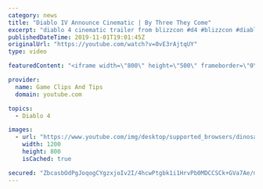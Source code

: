 ```yaml
---
category: news
title: "Diablo IV Announce Cinematic | By Three They Come"
excerpt: "diablo 4 cinematic trailer from blizzcon #d4 #blizzcon #diablo."
publishedDateTime: 2019-11-01T19:01:45Z
originalUrl: "https://youtube.com/watch?v=0vE3rAjtqUY"
type: video

featuredContent: "<iframe width=\"800\" height=\"500\" frameborder=\"0\" src=\"https://www.youtube.com/embed/0vE3rAjtqUY\" allow=\"accelerometer; autoplay; encrypted-media; gyroscope; picture-in-picture\" allowfullscreen></iframe>"

provider:
  name: Game Clips And Tips
  domain: youtube.com

topics:
  - Diablo 4

images:
  - url: "https://www.youtube.com/img/desktop/supported_browsers/dinosaur.png"
    width: 1200
    height: 800
    isCached: true

secured: "ZbcasbOdPgJoqogCYgzxjoIv2I/4hcwPtgbk1i1HrvPb0MDCCSCk+GVa7Ae/mc6nLSAeuQ0Jy2U2jYJ2qhHUdL2yPlKLgtLcRxRzEU/DwwrlFTLbSXFO3HjzYuC+AEF1Oast4OIiql4bmF0nv9Y4/nti5zE+38vRbOdrJeM9mOsClA4mWNHRb98KKqY4DNvSW/yozH6vZx3z3OgGZ+Ay/AK4pGZz0oS1MS0pLFCkogyCG2shvZW0jfOrqonfaqa0RU1t9omA60azN2yqekROaQNtJT4cemRltIvJdgvPDaiZM5Fpp4ZMr4uRvpMyLPSx4TytN3Z9KcTpIAqu7QIAuT58Bnvl64klm+V5B/kN8AQ18UPak+wnzN04Qwrcpu4APMF3bv3x2ndpR/eQx1Bnbg==;yG90aLgZe6Y2Z0UY+z45yQ=="
---
```


